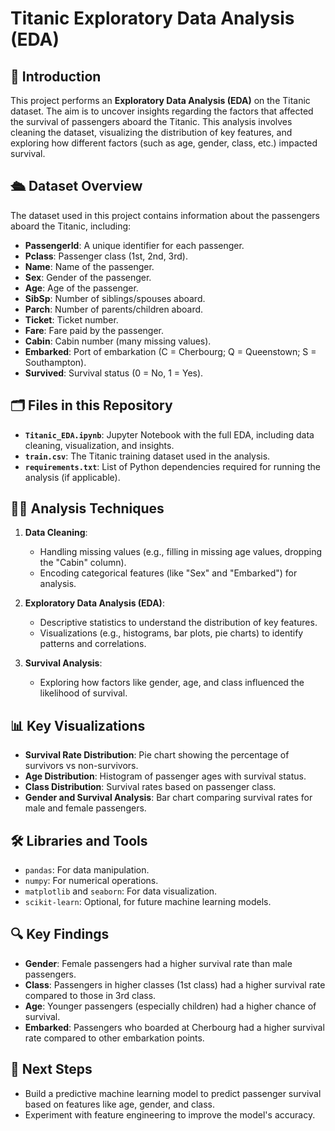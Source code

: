 # Titanic Exploratory Data Analysis (EDA)

## 📜 Introduction

This project performs an **Exploratory Data Analysis (EDA)** on the Titanic dataset. The aim is to uncover insights regarding the factors that affected the survival of passengers aboard the Titanic. This analysis involves cleaning the dataset, visualizing the distribution of key features, and exploring how different factors (such as age, gender, class, etc.) impacted survival.

## 🛳️ Dataset Overview

The dataset used in this project contains information about the passengers aboard the Titanic, including:

- **PassengerId**: A unique identifier for each passenger.
- **Pclass**: Passenger class (1st, 2nd, 3rd).
- **Name**: Name of the passenger.
- **Sex**: Gender of the passenger.
- **Age**: Age of the passenger.
- **SibSp**: Number of siblings/spouses aboard.
- **Parch**: Number of parents/children aboard.
- **Ticket**: Ticket number.
- **Fare**: Fare paid by the passenger.
- **Cabin**: Cabin number (many missing values).
- **Embarked**: Port of embarkation (C = Cherbourg; Q = Queenstown; S = Southampton).
- **Survived**: Survival status (0 = No, 1 = Yes).

## 🗂️ Files in this Repository

- **`Titanic_EDA.ipynb`**: Jupyter Notebook with the full EDA, including data cleaning, visualization, and insights.
- **`train.csv`**: The Titanic training dataset used in the analysis.
- **`requirements.txt`**: List of Python dependencies required for running the analysis (if applicable).

## 🧑‍💻 Analysis Techniques

1. **Data Cleaning**:
   - Handling missing values (e.g., filling in missing age values, dropping the "Cabin" column).
   - Encoding categorical features (like "Sex" and "Embarked") for analysis.

2. **Exploratory Data Analysis (EDA)**:
   - Descriptive statistics to understand the distribution of key features.
   - Visualizations (e.g., histograms, bar plots, pie charts) to identify patterns and correlations.

3. **Survival Analysis**:
   - Exploring how factors like gender, age, and class influenced the likelihood of survival.

## 📊 Key Visualizations

- **Survival Rate Distribution**: Pie chart showing the percentage of survivors vs non-survivors.
- **Age Distribution**: Histogram of passenger ages with survival status.
- **Class Distribution**: Survival rates based on passenger class.
- **Gender and Survival Analysis**: Bar chart comparing survival rates for male and female passengers.

## 🛠️ Libraries and Tools

- `pandas`: For data manipulation.
- `numpy`: For numerical operations.
- `matplotlib` and `seaborn`: For data visualization.
- `scikit-learn`: Optional, for future machine learning models.

## 🔍 Key Findings

- **Gender**: Female passengers had a higher survival rate than male passengers.
- **Class**: Passengers in higher classes (1st class) had a higher survival rate compared to those in 3rd class.
- **Age**: Younger passengers (especially children) had a higher chance of survival.
- **Embarked**: Passengers who boarded at Cherbourg had a higher survival rate compared to other embarkation points.

## 🚀 Next Steps

- Build a predictive machine learning model to predict passenger survival based on features like age, gender, and class.
- Experiment with feature engineering to improve the model's accuracy.

